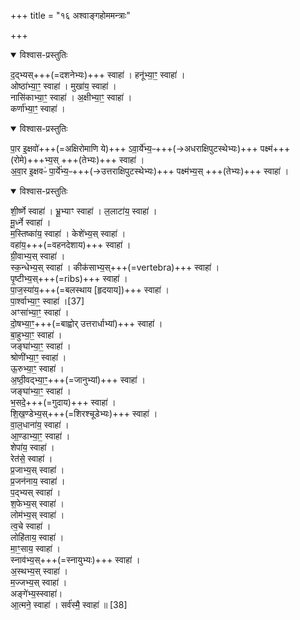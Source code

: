 +++
title = "१६ अश्वाङ्गहोममन्त्राः"

+++

<details open><summary>विश्वास-प्रस्तुतिः</summary>

द॒द्भ्यस्+++(=दशनेभ्यः)+++ स्वाहा॑ ।
हनू॑भ्या॒ꣳ॒ स्वाहा॑ ।  
ओष्ठा॑भ्या॒ꣳ॒ स्वाहा॑ ।
मुखा॑य॒ स्वाहा॑ ।  
नासि॑काभ्या॒ꣳ॒ स्वाहा॑ ।
अ॒क्षीभ्या॒ꣳ॒ स्वाहा॑ ।  
कर्णा॑भ्या॒ꣳ॒ स्वाहा॑ ।  
</details>



<details open><summary>विश्वास-प्रस्तुतिः</summary>

पा॒र इ॒क्षवो॑+++(=अक्षिरोमाणि ये)+++ ऽवा॒र्ये॑भ्य॒ᳶ+++(→अधराक्षिपुटस्थेभ्यः)+++ पक्ष्म॑+++(रोमे)+++भ्य॒स् +++(तेभ्यः)+++ स्वाहा॑ ।  
अ॒वा॒र इ॒क्षवᳶ॑ पा॒र्ये॑भ्य॒ᳶ+++(→उत्तराक्षिपुटस्थेभ्यः)+++ पक्ष्म॑भ्य॒स् +++(तेभ्यः)+++ स्वाहा॑ ।  
</details>



<details open><summary>विश्वास-प्रस्तुतिः</summary>

शी॒र्ष्णे स्वाहा॑ ।
भ्रू॒भ्याꣳ स्वाहा॑ ।
ल॒लाटा॑य॒ स्वाहा॑ ।  
मू॒र्ध्ने स्वाहा॑ ।  
म॒स्तिष्का॑य॒ स्वाहा॑ ।
केशे॑भ्य॒स् स्वाहा॑ ।  
वहा॑य॒+++(=वहनदेशाय)+++ स्वाहा॑ ।  
ग्री॒वाभ्य॒स् स्वाहा॑ ।  
स्क॒न्धेभ्य॒स् स्वाहा॑ ।
कीक॑साभ्य॒स्+++(=vertebra)+++ स्वाहा॑ ।  
पृ॒ष्टीभ्य॒स्+++(=ribs)+++ स्वाहा॑ ।  
पा॒ज॒स्या॑य॒+++(=बलस्थाय [हृदयाय])+++ स्वाहा॑ ।  
पा॒र्श्वाभ्या॒ꣳ॒ स्वाहा॑ ।[37]  
अꣳसा॑भ्या॒ꣳ॒ स्वाहा॑ ।  
दो॒षभ्या॒ꣳ॒+++(=बाह्वोर् उत्तरार्धाभ्यां)+++ स्वाहा॑ ।  
बा॒हुभ्या॒ꣳ॒ स्वाहा॑ ।  
जङ्घा॑भ्या॒ꣳ॒ स्वाहा॑ ।  
श्रोणी॑भ्या॒ꣳ॒ स्वाहा॑ ।  
ऊ॒रुभ्या॒ꣳ॒  स्वाहा॑ ।  
अ॒ष्ठी॒वद्भ्या॒ꣳ॒+++(=जानुभ्यां)+++ स्वाहा॑ ।  
जङ्घा॑भ्या॒ꣳ॒ स्वाहा॑ ।  
भ॒सदे॒+++(=गुदाय)+++ स्वाहा॑ ।  
शि॒ख॒ण्डेभ्य॒स्+++(=शिरश्चूडेभ्यः)+++ स्वाहा॑ ।  
वा॒ल॒धाना॑य॒ स्वाहा॑ ।  
आ॒ण्डाभ्या॒ꣳ॒ स्वाहा॑ ।  
शेपा॑य॒ स्वाहा॑ ।  
रेत॑से॒ स्वाहा॑ ।  
प्र॒जाभ्य॒स् स्वाहा॑ ।  
प्र॒जन॑नाय॒ स्वाहा॑ ।  
प॒द्भ्यस् स्वाहा॑ ।  
श॒फेभ्य॒स् स्वाहा॑ ।  
लोम॑भ्य॒स् स्वाहा॑ ।  
त्व॒चे स्वाहा॑ ।  
लोहि॑ताय॒ स्वाहा॑ ।  
मा॒ꣳ॒साय॒ स्वाहा॑ ।  
स्नाव॑भ्य॒स्+++(=स्नायुभ्यः)+++ स्वाहा॑ ।  
अ॒स्थभ्य॒स् स्वाहा॑ ।  
म॒ज्जभ्य॒स् स्वाहा॑ ।  
अङ्गे॑भ्य॒स्स्वाहा॑।  
आ॒त्मने॒ स्वाहा॑ ।
सर्व॑स्मै॒ स्वाहा॑ ॥ [38]
</details>




